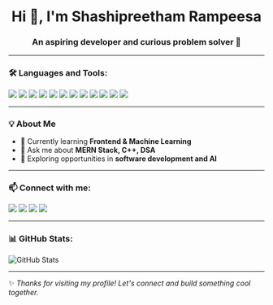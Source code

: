 <h1 align="center">Hi 👋, I'm Shashipreetham Rampeesa</h1>
<h3 align="center">An aspiring developer and curious problem solver 🚀</h3>

---

### 🛠️ Languages and Tools:

<p align="left">
  <img src="https://img.shields.io/badge/C++-00599C?style=for-the-badge&logo=c%2B%2B&logoColor=white" />
  <img src="https://img.shields.io/badge/Python-3776AB?style=for-the-badge&logo=python&logoColor=white" />
  <img src="https://img.shields.io/badge/JavaScript-F7DF1E?style=for-the-badge&logo=javascript&logoColor=black" />
  <img src="https://img.shields.io/badge/React-20232A?style=for-the-badge&logo=react&logoColor=61DAFB" />
  <img src="https://img.shields.io/badge/MongoDB-47A248?style=for-the-badge&logo=mongodb&logoColor=white" />
  <img src="https://img.shields.io/badge/MySQL-005C84?style=for-the-badge&logo=mysql&logoColor=white" />
  <img src="https://img.shields.io/badge/TensorFlow-FF6F00?style=for-the-badge&logo=tensorflow&logoColor=white" />
  <img src="https://img.shields.io/badge/scikit--learn-F7931E?style=for-the-badge&logo=scikit-learn&logoColor=white" />
  <img src="https://img.shields.io/badge/Pandas-150458?style=for-the-badge&logo=pandas&logoColor=white" />
  <img src="https://img.shields.io/badge/Colab-F9AB00?style=for-the-badge&logo=googlecolab&logoColor=white" />
  <img src="https://img.shields.io/badge/VS Code-007ACC?style=for-the-badge&logo=visual-studio-code&logoColor=white" />
  <img src="https://img.shields.io/badge/Git-F05032?style=for-the-badge&logo=git&logoColor=white" />
  
</p>

---

### 💡 About Me

- 🔭 Currently learning **Frontend & Machine Learning**
- 💬 Ask me about **MERN Stack, C++, DSA**
- 🌱 Exploring opportunities in **software development and AI**
---

### 📫 Connect with me:

<p align="left">
  <a href="rampeesashashipreetham@gmail.com"><img src="https://img.shields.io/badge/Gmail-D14836?style=for-the-badge&logo=gmail&logoColor=white" /></a>
  <a href="https://www.linkedin.com/in/shashi-preetham-rampeesa-b9b405287/" target="_blank"><img src="https://img.shields.io/badge/LinkedIn-blue?style=for-the-badge&logo=linkedin&logoColor=white" /></a>
  <a href="https://github.com/rsp810" target="_blank"><img src="https://img.shields.io/badge/GitHub-181717?style=for-the-badge&logo=github&logoColor=white" /></a>
  <a href="https://instagram.com/rsp_8106" target="_blank"><img src="https://img.shields.io/badge/Instagram-E4405F?style=for-the-badge&logo=instagram&logoColor=white" />
</a>

</p>

---

### 📊 GitHub Stats:

<p align="left">
  <img src="https://github-readme-stats.vercel.app/api?username=rsp810&show_icons=true&theme=radical" alt="GitHub Stats" />
</p>

---

✨ _Thanks for visiting my profile! Let's connect and build something cool together._


